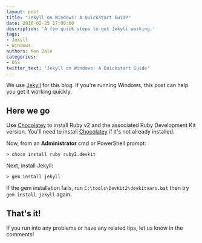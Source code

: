 ```yaml
---
layout: post
title: "Jekyll on Windows: A Quickstart Guide"
date: 2016-02-25 17:00:00
description: 'A few quick steps to get Jekyll working.'
tags:
- Jekyll
- Windows
authors: Ken Dale
categories:
- OSS
twitter_text: 'Jekyll on Windows: A Quickstart Guide'
---
```


We use [Jekyll](http://jekyllrb.com/) for this blog. If you're running Windows, this post can help you get it working quickly.

## Here we go

Use [Chocolatey](https://chocolatey.org/) to install Ruby v2 and the associated Ruby Development Kit version. You'll need to install [Chocolatey](https://chocolatey.org/) if it's not already installed.

Now, from an **Administrator** cmd or PowerShell prompt:

```
> choco install ruby ruby2.devkit
```

Next, install Jekyll:

```
> gem install jekyll
```

If the gem installation fails, run `C:\tools\DevKit2\devkitvars.bat` then try `gem install jekyll` again.

## That's it!

If you run into any problems or have any related tips, let us know in the comments!
